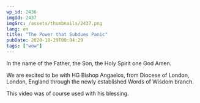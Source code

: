 ```yaml
---
wp_id: 2436
imgId: 2437
imgSrc: /assets/thumbnails/2437.png
lang: en
title: "The Power that Subdues Panic"
pubDate: 2020-10-29T00:04:29
tags: ["wow"]
---
```


<!-- page: 6 -->

<p>In the name of the Father, the Son, the Holy Spirit one God Amen.</p>
<p>We are excited to be with HG Bishop Angaelos, from Diocese of London, London, England through the newly established Words of Wisdom branch.</p>
<p>This video was of course used with his blessing.</p>
<p>&nbsp;</p>
